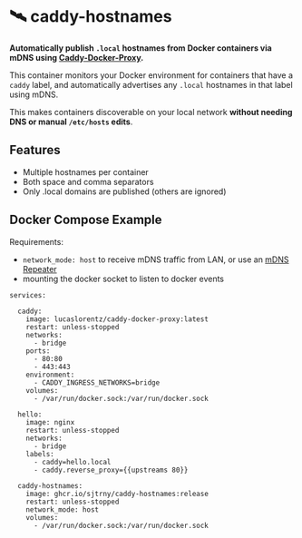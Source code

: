 # 🛰️ caddy-hostnames

**Automatically publish `.local` hostnames from Docker containers via mDNS using [Caddy-Docker-Proxy](https://github.com/lucaslorentz/caddy-docker-proxy).**

This container monitors your Docker environment for containers that have a `caddy` label, and automatically advertises 
any `.local` hostnames in that label using mDNS.

This makes containers discoverable on your local network **without needing DNS or manual `/etc/hosts` edits**.

## Features

- Multiple hostnames per container
- Both space and comma separators
- Only .local domains are published (others are ignored)

## Docker Compose Example

Requirements:
- `network_mode: host` to receive mDNS traffic from LAN, or use an [mDNS Repeater](https://github.com/tommycusick/docker-mdns-repeater)
- mounting the docker socket to listen to docker events

```
services:

  caddy:
    image: lucaslorentz/caddy-docker-proxy:latest
    restart: unless-stopped
    networks:
      - bridge
    ports:
      - 80:80
      - 443:443
    environment:
      - CADDY_INGRESS_NETWORKS=bridge
    volumes:
      - /var/run/docker.sock:/var/run/docker.sock

  hello:
    image: nginx
    restart: unless-stopped
    networks:
      - bridge
    labels:
      - caddy=hello.local
      - caddy.reverse_proxy={{upstreams 80}}
  
  caddy-hostnames:
    image: ghcr.io/sjtrny/caddy-hostnames:release
    restart: unless-stopped
    network_mode: host
    volumes:
      - /var/run/docker.sock:/var/run/docker.sock
```
